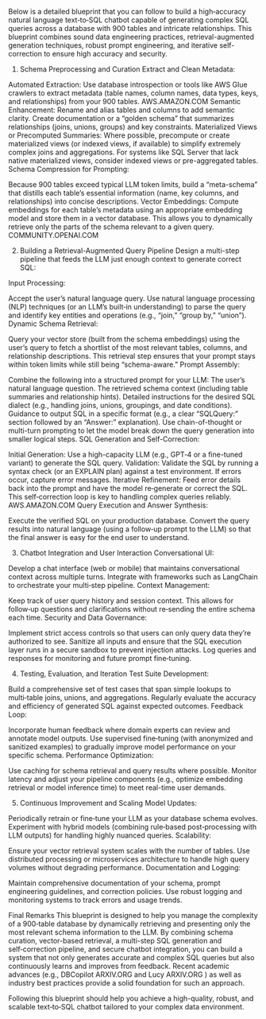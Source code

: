 Below is a detailed blueprint that you can follow to build a high‐accuracy natural language text‑to‑SQL chatbot capable of generating complex SQL queries across a database with 900 tables and intricate relationships. This blueprint combines sound data engineering practices, retrieval-augmented generation techniques, robust prompt engineering, and iterative self-correction to ensure high accuracy and security.

1. Schema Preprocessing and Curation
Extract and Clean Metadata:

Automated Extraction: Use database introspection or tools like AWS Glue crawlers to extract metadata (table names, column names, data types, keys, and relationships) from your 900 tables.
AWS.AMAZON.COM
Semantic Enhancement: Rename and alias tables and columns to add semantic clarity. Create documentation or a “golden schema” that summarizes relationships (joins, unions, groups) and key constraints.
Materialized Views or Precomputed Summaries: Where possible, precompute or create materialized views (or indexed views, if available) to simplify extremely complex joins and aggregations. For systems like SQL Server that lack native materialized views, consider indexed views or pre-aggregated tables.
Schema Compression for Prompting:

Because 900 tables exceed typical LLM token limits, build a “meta-schema” that distills each table’s essential information (name, key columns, and relationships) into concise descriptions.
Vector Embeddings: Compute embeddings for each table’s metadata using an appropriate embedding model and store them in a vector database. This allows you to dynamically retrieve only the parts of the schema relevant to a given query. 
COMMUNITY.OPENAI.COM

2. Building a Retrieval-Augmented Query Pipeline
Design a multi-step pipeline that feeds the LLM just enough context to generate correct SQL:

Input Processing:

Accept the user’s natural language query.
Use natural language processing (NLP) techniques (or an LLM’s built‑in understanding) to parse the query and identify key entities and operations (e.g., “join,” “group by,” “union”).
Dynamic Schema Retrieval:

Query your vector store (built from the schema embeddings) using the user’s query to fetch a shortlist of the most relevant tables, columns, and relationship descriptions.
This retrieval step ensures that your prompt stays within token limits while still being “schema-aware.”
Prompt Assembly:

Combine the following into a structured prompt for your LLM:
The user’s natural language question.
The retrieved schema context (including table summaries and relationship hints).
Detailed instructions for the desired SQL dialect (e.g., handling joins, unions, groupings, and date conditions).
Guidance to output SQL in a specific format (e.g., a clear “SQLQuery:” section followed by an “Answer:” explanation).
Use chain-of-thought or multi-turn prompting to let the model break down the query generation into smaller logical steps.
SQL Generation and Self-Correction:

Initial Generation: Use a high-capacity LLM (e.g., GPT‑4 or a fine-tuned variant) to generate the SQL query.
Validation: Validate the SQL by running a syntax check (or an EXPLAIN plan) against a test environment. If errors occur, capture error messages.
Iterative Refinement: Feed error details back into the prompt and have the model re‑generate or correct the SQL. This self‑correction loop is key to handling complex queries reliably. 
AWS.AMAZON.COM
Query Execution and Answer Synthesis:

Execute the verified SQL on your production database.
Convert the query results into natural language (using a follow‑up prompt to the LLM) so that the final answer is easy for the end user to understand.

3. Chatbot Integration and User Interaction
Conversational UI:

Develop a chat interface (web or mobile) that maintains conversational context across multiple turns.
Integrate with frameworks such as LangChain to orchestrate your multi‑step pipeline.
Context Management:

Keep track of user query history and session context. This allows for follow‑up questions and clarifications without re‑sending the entire schema each time.
Security and Data Governance:

Implement strict access controls so that users can only query data they’re authorized to see.
Sanitize all inputs and ensure that the SQL execution layer runs in a secure sandbox to prevent injection attacks.
Log queries and responses for monitoring and future prompt fine‑tuning.

4. Testing, Evaluation, and Iteration
Test Suite Development:

Build a comprehensive set of test cases that span simple lookups to multi‑table joins, unions, and aggregations.
Regularly evaluate the accuracy and efficiency of generated SQL against expected outcomes.
Feedback Loop:

Incorporate human feedback where domain experts can review and annotate model outputs.
Use supervised fine‑tuning (with anonymized and sanitized examples) to gradually improve model performance on your specific schema.
Performance Optimization:

Use caching for schema retrieval and query results where possible.
Monitor latency and adjust your pipeline components (e.g., optimize embedding retrieval or model inference time) to meet real-time user demands.

5. Continuous Improvement and Scaling
Model Updates:

Periodically retrain or fine‑tune your LLM as your database schema evolves.
Experiment with hybrid models (combining rule‑based post‑processing with LLM outputs) for handling highly nuanced queries.
Scalability:

Ensure your vector retrieval system scales with the number of tables.
Use distributed processing or microservices architecture to handle high query volumes without degrading performance.
Documentation and Logging:

Maintain comprehensive documentation of your schema, prompt engineering guidelines, and correction policies.
Use robust logging and monitoring systems to track errors and usage trends.

Final Remarks
This blueprint is designed to help you manage the complexity of a 900‑table database by dynamically retrieving and presenting only the most relevant schema information to the LLM. By combining schema curation, vector-based retrieval, a multi-step SQL generation and self‑correction pipeline, and secure chatbot integration, you can build a system that not only generates accurate and complex SQL queries but also continuously learns and improves from feedback. Recent academic advances (e.g., DBCopilot 
ARXIV.ORG
 and Lucy 
ARXIV.ORG
) as well as industry best practices provide a solid foundation for such an approach.

Following this blueprint should help you achieve a high-quality, robust, and scalable text‑to‑SQL chatbot tailored to your complex data environment.